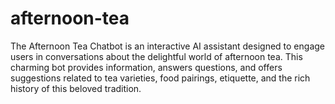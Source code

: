 # afternoon-tea
The Afternoon Tea Chatbot is an interactive AI assistant designed to engage users in conversations about the delightful world of afternoon tea. This charming bot provides information, answers questions, and offers suggestions related to tea varieties, food pairings, etiquette, and the rich history of this beloved tradition.
